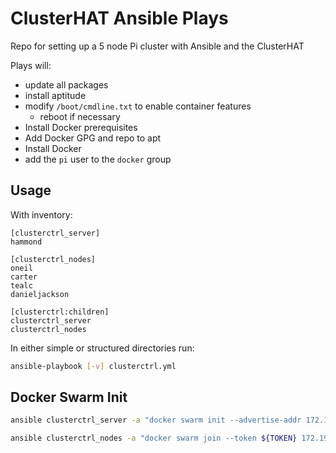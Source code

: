 # ClusterHAT Ansible Plays

Repo for setting up a 5 node Pi cluster with Ansible and the ClusterHAT

Plays will:

  - update all packages
  - install aptitude
  - modify `/boot/cmdline.txt` to enable container features
    - reboot if necessary
  - Install Docker prerequisites
  - Add Docker GPG and repo to apt
  - Install Docker
  - add the `pi` user to the `docker` group

## Usage

With inventory:
```
[clusterctrl_server]
hammond

[clusterctrl_nodes]
oneil
carter
tealc
danieljackson

[clusterctrl:children]
clusterctrl_server
clusterctrl_nodes
```

In either simple or structured directories run:

```bash
ansible-playbook [-v] clusterctrl.yml
```

## Docker Swarm Init

```bash
ansible clusterctrl_server -a "docker swarm init --advertise-addr 172.19.181.254"
```

```bash
ansible clusterctrl_nodes -a "docker swarm join --token ${TOKEN} 172.19.181.254:2377"
```

